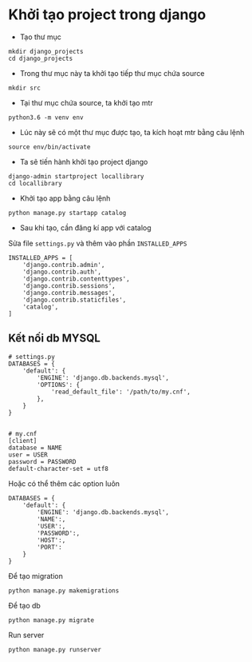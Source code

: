# Khởi tạo project trong django

- Tạo thư mục

```
mkdir django_projects
cd django_projects
```

- Trong thư mục này ta khởi tạo tiếp thư mục chứa source

```
mkdir src
```

- Tại thư mục chứa source, ta khởi tạo mtr


`python3.6 -m venv env`

- Lúc này sẽ có một thư mục được tạo, ta kích hoạt mtr bằng câu lệnh

`source env/bin/activate`

- Ta sẽ tiến hành khởi tạo project django

```
django-admin startproject locallibrary
cd locallibrary
```

- Khởi tạo app bằng câu lệnh

`python manage.py startapp catalog`

- Sau khi tạo, cần đăng kí app với catalog

Sửa file `settings.py` và thêm vào phần `INSTALLED_APPS`

```
INSTALLED_APPS = [
    'django.contrib.admin',
    'django.contrib.auth',
    'django.contrib.contenttypes',
    'django.contrib.sessions',
    'django.contrib.messages',
    'django.contrib.staticfiles',
    'catalog',
]
```

## Kết nối db MYSQL

```
# settings.py
DATABASES = {
    'default': {
        'ENGINE': 'django.db.backends.mysql',
        'OPTIONS': {
            'read_default_file': '/path/to/my.cnf',
        },
    }
}


# my.cnf
[client]
database = NAME
user = USER
password = PASSWORD
default-character-set = utf8
```

Hoặc có thể thêm các option luôn

```
DATABASES = {
    'default': {
        'ENGINE': 'django.db.backends.mysql',
        'NAME':,
        'USER':,
        'PASSWORD':,
        'HOST':,
        'PORT':
    }
}
```

Để tạo migration

`python manage.py makemigrations`

Để tạo db  

`python manage.py migrate`

Run server

`python manage.py runserver`
